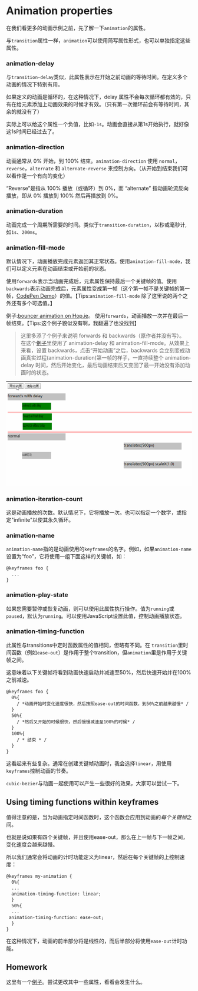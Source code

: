 # Animation properties

在我们看更多的动画示例之前，先了解一下`animation`的属性。

与`transition`属性一样，`animation`可以使用简写属性形式，也可以单独指定这些属性。

### animation-delay

与`transition-delay`类似，此属性表示在开始之前动画的等待时间。在定义多个动画的情况下特别有用。

如果定义的动画是循环的，在这种情况下，delay 属性不会每次循环都有效的，只有在给元素添加上动画效果的时候才有效。（只有第一次循环前会有等待时间，其余的就没有了）

实际上可以给这个属性一个负值，比如`-1s`。动画会直接从第1s开始执行，就好像这1s时间已经过去了。

### animation-direction

动画通常从 0% 开始，到 100% 结束。`animation-direction` 使用 `normal`，`reverse`，`alternate` 和 `alternate-reverse` 来控制方向。（从开始到结束我们可以看作是一个有向的变化）

“Reverse”是指从 100% 播放（或循环）到 0%，而 “alternate” 指动画轮流反向播放，即从 0% 播放到 100% 然后再播放到 0%。

### animation-duration

动画完成一个周期所需要的时间。类似于`transition-duration`，以秒或毫秒计,如`1s`、`200ms`。

### animation-fill-mode

默认情况下，动画播放完成元素返回其正常状态。使用`animation-fill-mode`，我们可以定义元素在动画结束或开始前的状态。

使用`forwards`表示当动画完成后，元素属性保持最后一个关键帧的值。使用 `backwards`表示动画完成后，元素属性变成第一帧（这个第一帧不是关键帧的第一帧，[CodePen Demo](https://codepen.io/jiangxiaoxin/pen/QzWYwG)）的值。【Tips:`animation-fill-mode` 除了这里说的两个之外还有多个可选值。】

例子:[bouncer animation on Hop.ie](http://hop.ie/)。 使用`forwards`，动画播放一次并在最后一帧结束。【Tips:这个例子貌似没有啊，我翻遍了也没找到】

> 这里多添了个例子来说明 forwards 和 backwards（原作者并没有写）。  
> 在这个[例子](https://codepen.io/jiangxiaoxin/pen/QzWYwG)里使用了 animation-delay 和 animation-fill-mode。从效果上来看，设置 backwards，点击“开始动画”之后，backwards 会立刻变成动画真实过程(animation-duration)第一帧的样子，一直持续整个 animation-delay 时间，然后开始变化，最后动画结束后又变回了最一开始没有添加动画时的状态。

![](../../images/animation-fill-mode.gif)

### animation-iteration-count

这是动画播放的次数。默认情况下，它将播放一次。也可以指定一个数字，或指定"infinite"以使其永久循环。

### animation-name

`animation-name`指的是动画使用的`keyframes`的名字。例如，如果`animation-name`设置为“foo”，它将使用一组下面这样的关键帧，如：

    @keyframes foo {
      ...
    }

### animation-play-state

如果您需要暂停或恢复动画，则可以使用此属性执行操作。值为`running`或`paused`，默认为`running`。可以使用JavaScript设置此值，控制动画播放状态。

### animation-timing-function

此属性与transitions中定时函数属性的值相同，但略有不同。在 `transition`里时间函数（例如`ease-out`）是作用于整个transition，但`animation`里是作用于关键帧之间。

这意味着以下关键帧将看到动画快速启动并减速至50%，然后快速开始并在100%之前减速。

    @keyframes foo {
      0%{
        / *动画开始时变化速度很快，然后按照ease-out的时间函数，到50%之前越来越慢* /
      }
      50%{
        / *然后又开始的时候很快，然后慢慢减速至100%的时候* /
      }
      100%{
        / * 结束 * /
      }
    }

这看起来有些复杂。通常在创建关键帧动画时，我会选择`linear`，用使用`keyframes`控制动画的节奏。

`cubic-bezier`与动画一起使用可以产生一些很好的效果，大家可以尝试一下。

## Using timing functions within keyframes

值得注意的是，当为动画指定时间函数时，这个函数会应用到动画的*每个关键帧*之间。

也就是说如果有四个关键帧，并且使用ease-out，那么在上一帧与下一帧之间，变化速度会越来越慢。

所以我们通常会将动画的计时功能定义为linear，然后在每个关键帧的上控制速度：

    @keyframes my-animation {
      0%{
      ...
      animation-timing-function: linear;
      }
      50%{
      ...
     animation-timing-function: ease-out;
      }
    }

在这种情况下，动画的前半部分将是线性的，而后半部分将使用`ease-out`计时功能。

## Homework

这里有一个[例子](http://codepen.io/donovanh/pen/MYMJRd?editors=010)。尝试更改其中一些属性，看看会发生什么。